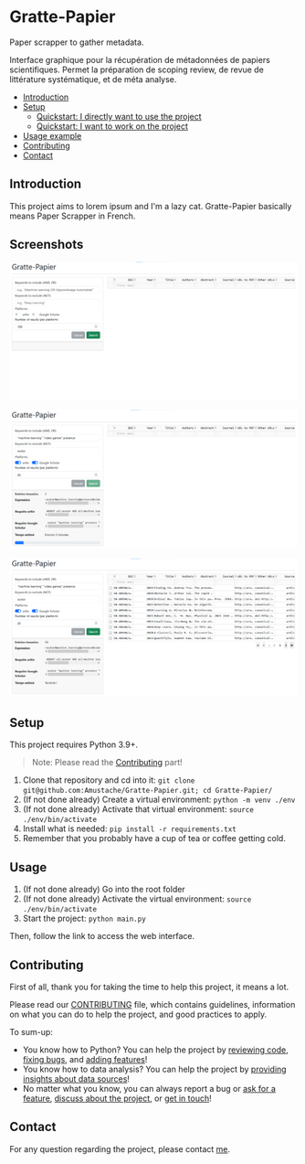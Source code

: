 # Gratte-Papier

Paper scrapper to gather metadata.

 Interface graphique pour la récupération de métadonnées de papiers scientifiques. Permet la préparation de scoping review, de revue de littérature systématique, et de méta analyse.

- [Introduction](#introduction)
- [Setup](#setup)
   * [Quickstart: I directly want to use the project](#quickstart-i-directly-want-to-use-the-project)
   * [Quickstart: I want to work on the project](#quickstart-i-want-to-work-on-the-project)
- [Usage example](#usage-example)
- [Contributing](#contributing)
- [Contact](#contact)

## Introduction

This project aims to lorem ipsum and I'm a lazy cat. Gratte-Papier basically means Paper Scrapper in French.

## Screenshots

![empty.png](./img/empty.png)

![loading.png](./img/loading.png)

![done.png](./img/done.png)

## Setup

This project requires Python 3.9+.

> Note: Please read the [Contributing](#contributing) part!

1. Clone that repository and cd into it: `git clone git@github.com:Amustache/Gratte-Papier.git; cd Gratte-Papier/`
2. (If not done already) Create a virtual environment: `python -m venv ./env`
3. (If not done already) Activate that virtual environment: `source ./env/bin/activate`
4. Install what is needed: `pip install -r requirements.txt`
5. Remember that you probably have a cup of tea or coffee getting cold.

## Usage

1. (If not done already) Go into the root folder
2. (If not done already) Activate the virtual environment: `source ./env/bin/activate`
3. Start the project: `python main.py`

Then, follow the link to access the web interface.

## Contributing

First of all, thank you for taking the time to help this project, it means a lot.

Please read our [CONTRIBUTING](CONTRIBUTING.md) file, which contains guidelines, information on what you can do to help the project, and good practices to apply.

To sum-up:
* You know how to Python? You can help the project by [reviewing code](https://github.com/AMustache/Gratte-Papier/pulls), [fixing bugs](https://github.com/AMustache/Gratte-Papier/issues), and [adding features](https://github.com/AMustache/Gratte-Papier/issues)!
* You know how to data analysis? You can help the project by [providing insights about data sources](https://github.com/AMustache/Gratte-Papier/wiki)!
* No matter what you know, you can always report a bug or [ask for a feature](https://github.com/AMustache/Gratte-Papier/issues), [discuss about the project](https://github.com/AMustache/Gratte-Papier/discussions), or [get in touch](mailto:stache@stache.cat)!

## Contact

For any question regarding the project, please contact [me](mailto:stache@stache.cat).
